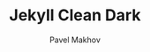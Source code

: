 ---
title: Jekyll Clean Dark
github: https://github.com/streetturtle/jekyll-clean-dark
demo: http://pavelmakhov.com/jekyll-clean-dark/
author: Pavel Makhov
ssg:
  - Jekyll
cms:
  - No Cms
---